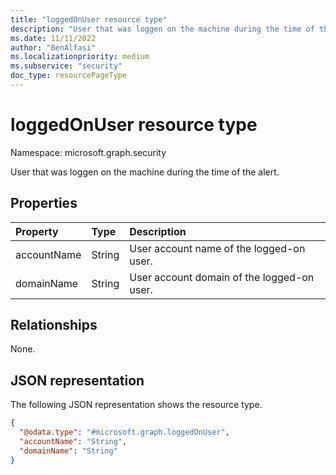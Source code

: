 ```yaml
---
title: "loggedOnUser resource type"
description: "User that was loggen on the machine during the time of the alert."
ms.date: 11/11/2022
author: "BenAlfasi"
ms.localizationpriority: medium
ms.subservice: "security"
doc_type: resourcePageType
---
```


# loggedOnUser resource type

Namespace: microsoft.graph.security

User that was loggen on the machine during the time of the alert.

## Properties
|Property|Type|Description|
|:---|:---|:---|
|accountName|String|User account name of the logged-on user.|
|domainName|String|User account domain of the logged-on user.|

## Relationships
None.

## JSON representation
The following JSON representation shows the resource type.
<!-- {
  "blockType": "resource",
  "@odata.type": "microsoft.graph.security.loggedOnUser"
}
-->
``` json
{
  "@odata.type": "#microsoft.graph.loggedOnUser",
  "accountName": "String",
  "domainName": "String"
}
```